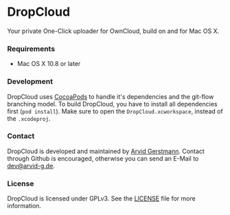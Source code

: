 # DropCloud

Your private One-Click uploader for OwnCloud, build on and for Mac OS X.


### Requirements

- Mac OS X 10.8 or later


### Development
DropCloud uses [CocoaPods](http://cocoapods.org) to handle it's dependencies and the git-flow branching model.
To build DropCloud, you have to install all dependencies first (`pod install`).
Make sure to open the `DropCloud.xcworkspace`, instead of the `.xcodeproj`.


### Contact
DropCloud is developed and maintained by [Arvid Gerstmann](http://github.com/leandros). Contact through Github is encouraged, otherwise you can send an E-Mail to dev@arvid-g.de.


### License
DropCloud is licensed under GPLv3. See the [LICENSE](https://github.com/Leandros/DropCloud/blob/master/LICENSE) file for more information.
